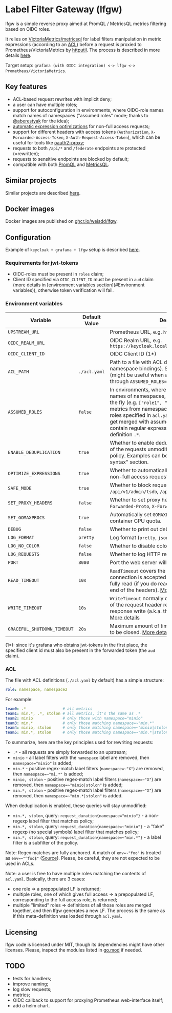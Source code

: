 # Label Filter Gateway (lfgw)

lfgw is a simple reverse proxy aimed at PromQL / MetricsQL metrics filtering based on OIDC roles.

It relies on [VictoriaMetrics/metricsql](https://github.com/VictoriaMetrics/metricsql) for label filters manipulation in metric expressions (according to an [ACL](#acl)) before a request is proxied to Prometheus/VictoriaMetrics by [httputil](https://pkg.go.dev/net/http/httputil). The process is described in more details [here](docs/filtering.md).

Target setup: `grafana (with OIDC integration) <-> lfgw <-> Prometheus/VictoriaMetrics`.

## Key features

* ACL-based request rewrites with implicit deny;
* a user can have multiple roles;
* support for autoconfiguration in environments, where OIDC-role names match names of namespaces ("assumed roles" mode; thanks to [@aberestyak](https://github.com/aberestyak/) for the idea);
* [automatic expression optimizations](https://pkg.go.dev/github.com/VictoriaMetrics/metricsql#Optimize) for non-full access requests;
* support for different headers with access tokens (`Authorization`, `X-Forwarded-Access-Token`, `X-Auth-Request-Access-Token`), which can be useful for tools like [oauth2-proxy](https://github.com/oauth2-proxy/oauth2-proxy);
* requests to both `/api/*` and `/federate` endpoints are protected (=rewritten);
* requests to sensitive endpoints are blocked by default;
* compatible with both [PromQL](https://prometheus.io/docs/prometheus/latest/querying/basics/) and [MetricsQL](https://github.com/VictoriaMetrics/VictoriaMetrics/wiki/MetricsQL).

## Similar projects

Similar projects are described [here](docs/similar-projects.md).

## Docker images

Docker images are published on [ghcr.io/weisdd/lfgw](https://github.com/weisdd/lfgw/pkgs/container/lfgw).

## Configuration

Example of `keycloak + grafana + lfgw` setup is described [here](./docs/oidc.md).

### Requirements for jwt-tokens

* OIDC-roles must be present in `roles` claim;
* Client ID specified via `OIDC_CLIENT_ID` must be present in `aud` claim (more details in [environment variables section](#Environment variables)), otherwise token verification will fail.

### Environment variables

| Variable                    | Default Value | Description                                                  |
| --------------------------- | ------------- | ------------------------------------------------------------ |
| `UPSTREAM_URL`              |               | Prometheus URL, e.g. `http://prometheus.localhost`. |
| `OIDC_REALM_URL`            |               | OIDC Realm URL, e.g. `https://keycloak.localhost/auth/realms/monitoring` |
| `OIDC_CLIENT_ID`            |               | OIDC Client ID (1*)                                          |
| `ACL_PATH`                  | `./acl.yaml`  | Path to a file with ACL definitions (OIDC role to namespace bindings). Skipped if `ACL_PATH` is empty (might be useful when autoconfiguration is enabled through `ASSUMED_ROLES=true`). |
| `ASSUMED_ROLES`             | `false`       | In environments, where OIDC-role names match names of namespaces, ACLs can be constructed on the fly (e.g. `["role1", "role2"]` will give access to metrics from namespaces `role1` and `role2`). The roles specified in `acl.yaml` are still considered and get merged with assumed roles. Role names may contain regular expressions, including the admin definition `.*`. |
| `ENABLE_DEDUPLICATION`      | `true`        | Whether to enable deduplication, which leaves some of the requests unmodified if they match the target policy. Examples can be found in the "acl.yaml syntax" section. |
| `OPTIMIZE_EXPRESSIONS`      | `true`        | Whether to automatically optimize expressions for non-full access requests. [More details](https://pkg.go.dev/github.com/VictoriaMetrics/metricsql#Optimize) |
| `SAFE_MODE`                 | `true`        | Whether to block requests to sensitive endpoints like `/api/v1/admin/tsdb`, `/api/v1/insert`. |
| `SET_PROXY_HEADERS`         | `false`       | Whether to set proxy headers (`X-Forwarded-For`, `X-Forwarded-Proto`, `X-Forwarded-Host`). |
| `SET_GOMAXPROCS`            | `true`        | Automatically set `GOMAXPROCS` to match Linux container CPU quota. |
| `DEBUG`                     | `false`       | Whether to print out debug log messages.                     |
| `LOG_FORMAT`                | `pretty`      | Log format (`pretty`, `json`)                                |
| `LOG_NO_COLOR`              | `false`       | Whether to disable colors for `pretty` format                |
| `LOG_REQUESTS`              | `false`       | Whether to log HTTP requests                                 |
| `PORT`                      | `8080`        | Port the web server will listen on.                          |
| `READ_TIMEOUT`              | `10s`         | `ReadTimeout` covers the time from when the connection is accepted to when the request body is fully read (if you do read the body, otherwise to the end of the headers). [More details](https://blog.cloudflare.com/the-complete-guide-to-golang-net-http-timeouts/) |
| `WRITE_TIMEOUT`             | `10s`         | `WriteTimeout` normally covers the time from the end of the request header read to the end of the response write (a.k.a. the lifetime of the ServeHTTP). [More details](https://blog.cloudflare.com/the-complete-guide-to-golang-net-http-timeouts/) |
| `GRACEFUL_SHUTDOWN_TIMEOUT` | `20s`         | Maximum amount of time to wait for all connections to be closed. [More details](https://pkg.go.dev/net/http#Server.Shutdown) |

(1*): since it's grafana who obtains jwt-tokens in the first place, the specified client id must also be present in the forwarded token (the `aud` claim).

### ACL

The file with ACL definitions (`./acl.yaml` by default) has a simple structure:

```yaml
role: namespace, namespace2
```

For example:

```yaml
team0: .*                # all metrics
team1: min.*, .*, stolon # all metrics, it's the same as .*
team2: minio             # only those with namespace="minio"
team3: min.*             # only those matching namespace=~"min.*"
team4: minio, stolon     # only those matching namespace=~"minio|stolon"
team5: min.*, stolon     # only those matching namespace=~"min.*|stolon"
```

To summarize, here are the key principles used for rewriting requests:

* `.*` - all requests are simply forwarded to an upstream;
* `minio` - all label filters with the `namespace` label are removed, then `namespace="minio"` is added;
* `min.*` -  positive regex-match label filters (`namespace=~"X"`) are removed, then `namespace=~"mi.*"` is added;
* `minio, stolon` - positive regex-match label filters (`namespace=~"X"`) are removed, then `namespace=~"minio|stolon"` is added;
* `min.*, stolon` - positive regex-match label filters (`namespace=~"X"`) are removed, then `namespace=~"min.*|stolon"` is added.

When deduplication is enabled, these queries will stay unmodified:

* `min.*, stolon`, query: `request_duration{namespace="minio"}` - a non-regexp label filter that matches policy;
* `min.*, stolon`, query: `request_duration{namespace=~"minio"}` - a "fake" regexp (no special symbols) label filter that matches policy;
* `min.*, stolon`, query: `request_duration{namespace=~"min.*"}` - a label filter is a subfilter of the policy.

Note: Regex matches are fully anchored. A match of `env=~"foo"` is treated as `env=~"^foo$"` ([Source](https://prometheus.io/docs/prometheus/latest/querying/basics/)). Please, be careful, they are not expected to be used in ACLs.

Note: a user is free to have multiple roles matching the contents of `acl.yaml`. Basically, there are 3 cases:

* one role
  => a prepopulated LF is returned;
* multiple roles, one of which gives full access
  => a prepopulated LF, corresponding to the full access role, is returned;
* multiple "limited" roles
  => definitions of all those roles are merged together, and then lfgw generates a new LF. The process is the same as if this meta-definition was loaded through `acl.yaml`.

## Licensing

lfgw code is licensed under MIT, though its dependencies might have other licenses. Please, inspect the modules listed in [go.mod](./go.mod) if needed.

## TODO

* tests for handlers;
* improve naming;
* log slow requests;
* metrics;
* OIDC callback to support for proxying Prometheus web-interface itself;
* add a helm chart.

